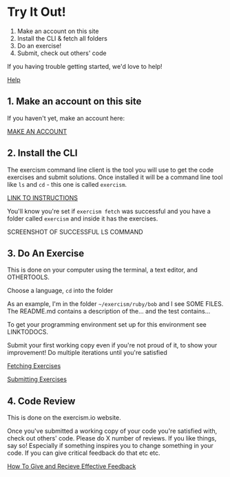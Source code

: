 # Try It Out!

1. Make an account on this site
2. Install the CLI & fetch all folders
3. Do an exercise!
4. Submit, check out others' code

If you having trouble getting started, we'd love to help!

<a href="http://help.exercism.io/" class="btn btn-default">Help</a>


## 1. Make an account on this site
If you haven't yet, make an account here:

<a href="" class="btn btn-default">MAKE AN ACCOUNT</a>

## 2. Install the CLI
The exercism command line client is the tool you will use to get the code exercises and submit solutions. Once installed it will be a command line tool like `ls` and `cd` - this one is called `exercism`.

<a href="" class="btn btn-default">LINK TO INSTRUCTIONS</a>

You'll know you're set if `exercism fetch` was successful and you have a folder called `exercism` and inside it has the exercises.

SCREENSHOT OF SUCCESSFUL LS COMMAND

## 3. Do An Exercise
This is done on your computer using the terminal, a text editor, and OTHERTOOLS.

Choose a language, `cd` into the folder

As an example, I'm in the folder `~/exercism/ruby/bob` and I see SOME FILES. The README.md contains a description of the... and the test contains...

To get your programming environment set up for this environment see LINKTODOCS.

Submit your first working copy even if you're not proud of it, to show your improvement!
Do multiple iterations until you're satisfied

<a href="http://help.exercism.io/fetching-exercises.html" class="btn btn-default">Fetching Exercises</a>

<a href="http://help.exercism.io/submitting-exercises.html" class="btn btn-default">Submitting Exercises</a>

## 4. Code Review
This is done on the exercism.io website.

Once you've submitted a working copy of your code you're satisfied with, check out others' code. Please do X number of reviews. If you like things, say so! Especially if something inspires you to change something in your code. If you can give critical feedback do that etc etc.

<a href="http://help.exercism.io/nitpicking-code.html" class="btn btn-default">How To Give and Recieve Effective Feedback</a>